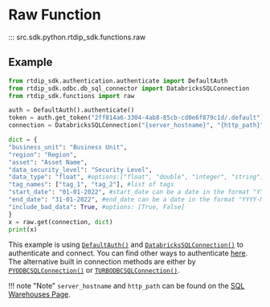 # Raw Function
::: src.sdk.python.rtdip_sdk.functions.raw

## Example
```python
from rtdip_sdk.authentication.authenticate import DefaultAuth
from rtdip_sdk.odbc.db_sql_connector import DatabricksSQLConnection
from rtdip_sdk.functions import raw

auth = DefaultAuth().authenticate()
token = auth.get_token("2ff814a6-3304-4ab8-85cb-cd0e6f879c1d/.default").token
connection = DatabricksSQLConnection("{server_hostname}", "{http_path}", token)

dict = {
"business_unit": "Business Unit",
"region": "Region", 
"asset": "Asset Name", 
"data_security_level": "Security Level", 
"data_type": "float", #options:["float", "double", "integer", "string"]
"tag_names": ["tag_1", "tag_2"], #list of tags
"start_date": "01-01-2022", #start_date can be a date in the format "YYYY-MM-DD" or a datetime in the format "YYYY-MM-DDTHH:MM:SS"
"end_date": "31-01-2022", #end_date can be a date in the format "YYYY-MM-DD" or a datetime in the format "YYYY-MM-DDTHH:MM:SS"
"include_bad_data": True, #options: [True, False]
}
x = raw.get(connection, dict)
print(x)
```

This example is using [```DefaultAuth()```](authenticate.md) and [```DatabricksSQLConnection()```](db-sql-connector.md) to authenticate and connect. You can find other ways to authenticate [here](authenticate.md). The alternative built in connection methods are either by [```PYODBCSQLConnection()```](pyodbc-sql-connector.md) or [```TURBODBCSQLConnection()```](turbodbc-sql-connector.md). 

!!! note "Note"
    </b>```server_hostname``` and ```http_path``` can be found on the [SQL Warehouses Page](../sqlwarehouses/sql-warehouses.md). <br />